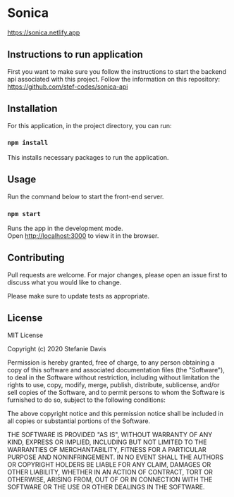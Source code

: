 # Sonica

https://sonica.netlify.app


## Instructions to run application 

First you want to make sure you follow the instructions to start the backend api associated with this project. Follow the information on this repository: 
https://github.com/stef-codes/sonica-api

## Installation
For this application, in the project directory, you can run:
### `npm install`

This installs necessary packages to run the application. 

## Usage
Run the command below to start the front-end server. 

### `npm start`

Runs the app in the development mode.<br />
Open [http://localhost:3000](http://localhost:3000) to view it in the browser.

## Contributing
Pull requests are welcome. For major changes, please open an issue first to discuss what you would like to change.

Please make sure to update tests as appropriate.

## License
MIT License

Copyright (c) 2020 Stefanie Davis

Permission is hereby granted, free of charge, to any person obtaining a copy
of this software and associated documentation files (the "Software"), to deal
in the Software without restriction, including without limitation the rights
to use, copy, modify, merge, publish, distribute, sublicense, and/or sell
copies of the Software, and to permit persons to whom the Software is
furnished to do so, subject to the following conditions:

The above copyright notice and this permission notice shall be included in all
copies or substantial portions of the Software.

THE SOFTWARE IS PROVIDED "AS IS", WITHOUT WARRANTY OF ANY KIND, EXPRESS OR
IMPLIED, INCLUDING BUT NOT LIMITED TO THE WARRANTIES OF MERCHANTABILITY,
FITNESS FOR A PARTICULAR PURPOSE AND NONINFRINGEMENT. IN NO EVENT SHALL THE
AUTHORS OR COPYRIGHT HOLDERS BE LIABLE FOR ANY CLAIM, DAMAGES OR OTHER
LIABILITY, WHETHER IN AN ACTION OF CONTRACT, TORT OR OTHERWISE, ARISING FROM,
OUT OF OR IN CONNECTION WITH THE SOFTWARE OR THE USE OR OTHER DEALINGS IN THE
SOFTWARE.

